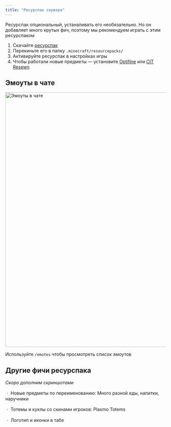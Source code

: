 ```yaml
---
title: "Ресурспак сервера"
---
```


Ресурспак опциональный, устаналивать его необязательно. Но он добавляет много крутых фич, поэтому мы рекомендуем играть с этим ресурспаком

1. Скачайте [ресурспак](https://github.com/plasmoapp/plasmo-rp-wiki/raw/main/assets/resources/PlasmoPack.zip)
2. Перекиньте его в папку `.minecraft/resourcepacks/`
3. Активируйте ресурспак в настройках игры
4. Чтобы работали новые предметы — установите [Optifine](https://optifine.net/home) или [CIT Resewn](https://www.curseforge.com/minecraft/mc-mods/cit-resewn)

## Эмоуты в чате

<img src="https://github.com/plasmoapp/plasmo-rp-wiki/blob/main/assets/resources/emotes.webp?raw=true" style="width: 800px" alt="Эмоуты в чате"/>

Используйте `/emotes` чтобы просмотреть список эмоутов

## Другие фичи ресурспака

*Скоро дополним скриншотами* 

ㆍ Новые предметы по переименованию: Много разной еды, напитки, наручники

ㆍ Тотемы и куклы со скинами игроков: Plasmo Totems

ㆍ Логотип и иконки в табе
